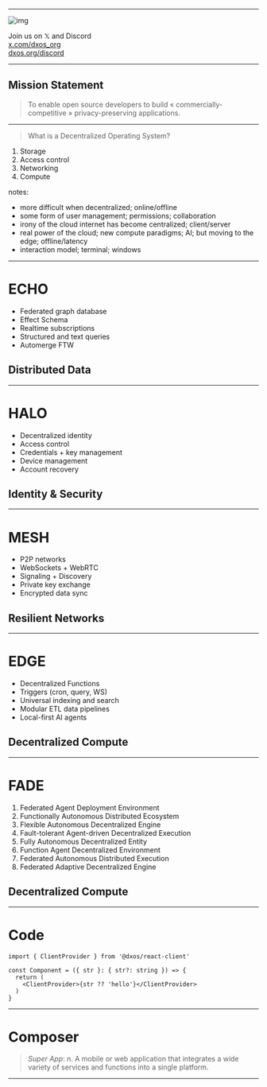 <!--
.slide: data-background-video="https://dxos.network/DXOS.mp4" data-background-video-loop="true"
-->

---
<!-- 
.slide: data-background="#151515"
-->

![img](https://dxos.network/dxos-logotype-blue.png)

Join us on 𝕏 and Discord <!-- .element: class="!text-center" -->
<br>
[x.com/dxos_org](https://x.com/dxos_org)
<br>
[dxos.org/discord](https://dxos.org/discord)

---
<!-- 
.slide: data-background="#151515"
-->

## Mission Statement
<!-- .element: class="!text-center !p-0" -->

> To enable open source developers to build «&nbsp;commercially-competitive&nbsp;» privacy-preserving applications.

---
<!-- 
.slide: data-background="#151515"
-->

> What is a Decentralized Operating System?

1. Storage
2. Access control
3. Networking
4. Compute

notes:
- more difficult when decentralized; online/offline
- some form of user management; permissions; collaboration
- irony of the cloud internet has become centralized; client/server
- real power of the cloud; new compute paradigms; AI; but moving to the edge; offline/latency
- interaction model; terminal; windows

---
<!-- 
ECHO
.slide: data-background="#96254F" data-background-opacity="0.5" data-background-image="https://dxos.network/bg-echo.svg" data-background-position="100% 50%"
-->

# ECHO

- Federated graph database
- Effect Schema
- Realtime subscriptions
- Structured and text queries
- Automerge FTW

## Distributed Data

---
<!-- 
HALO
.slide: data-background="#D95B3C" data-background-opacity="0.5" data-background-image="https://dxos.network/bg-halo.svg" data-background-position="100% 50%"
-->

# HALO

- Decentralized identity
- Access control
- Credentials + key management
- Device management
- Account recovery

## Identity & Security

---
<!-- 
MESH
.slide: data-background="#3A2862" data-background-opacity="0.5" data-background-image="https://dxos.network/bg-mesh.svg" data-background-position="100% 50%"
-->

# MESH

- P2P networks
- WebSockets + WebRTC
- Signaling + Discovery
- Private key exchange
- Encrypted data sync

## Resilient Networks

---
<!-- 
KUBE
.slide: data-background="#08754F" data-background-opacity="0.5" data-background-image="https://dxos.network/bg-kube.svg" data-background-position="100% 50%"
-->

# EDGE

- Decentralized Functions
- Triggers (cron, query, WS)
- Universal indexing and search
- Modular ETL data pipelines
- Local-first AI agents

## Decentralized Compute

---
<!--
.slide: data-visibility="hidden"
-->

# FADE

1. Federated Agent Deployment Environment
2. Functionally Autonomous Distributed Ecosystem
3. Flexible Autonomous Decentralized Engine
4. Fault-tolerant Agent-driven Decentralized Execution
5. Fully Autonomous Decentralized Entity
6. Function Agent Decentralized Environment
7. Federated Autonomous Distributed Execution
8. Federated Adaptive Decentralized Engine

## Decentralized Compute

---
<!-- 
.slide: data-background="#111111" data-background-opacity="0.5"
-->

# Code

```tsx
import { ClientProvider } from '@dxos/react-client'

const Component = ({ str }: { str?: string }) => {
  return (
    <ClientProvider>{str ?? 'hello'}</ClientProvider>
  )
}
```

---
<!-- 
.slide: data-background-transition="zoom" 
-->

# Composer 
<!-- .element: class="!text-center !p-0" -->

> *Super App*: n. A mobile or web application that integrates a wide variety of services and functions into a single platform.

---
<!--
.slide: data-background-video="https://dxos.network/DXOS.mp4"
-->
